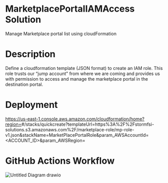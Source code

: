 # MarketplacePortalIAMAccess Solution
Manage Marketplace portal list using cloudFormation

# Description

Define a cloudformation template (JSON format) to create an IAM role. This role trusts our “jump account” from where we are coming and provides us with permission to access and manage the marketplace portal in the destination portal.

# Deployment
https://us-east-1.console.aws.amazon.com/cloudformation/home?region=<Region>#/stacks/quickcreate?templateUrl=https%3A%2F%2Fstormfsi-solutions.s3.amazonaws.com%2F/marketplace-role/mp-role-v1.json&stackName=MarketPlacePortalRole&param_AWSAccountId=<ACCOUNT_ID>&param_AWSRegion=<Region>

# GitHub Actions Workflow
  ![Untitled Diagram drawio](https://user-images.githubusercontent.com/47794950/203549987-7f75769d-bfe4-4e91-9840-2439c983abdb.png)
